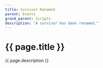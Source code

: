 ```yaml
---
title: Survivor Renamed
parent: Events
grand_parent: Scripts
description: "A survivor has been renamed."
---
```

# {{ page.title }}

{{ page.description }}
